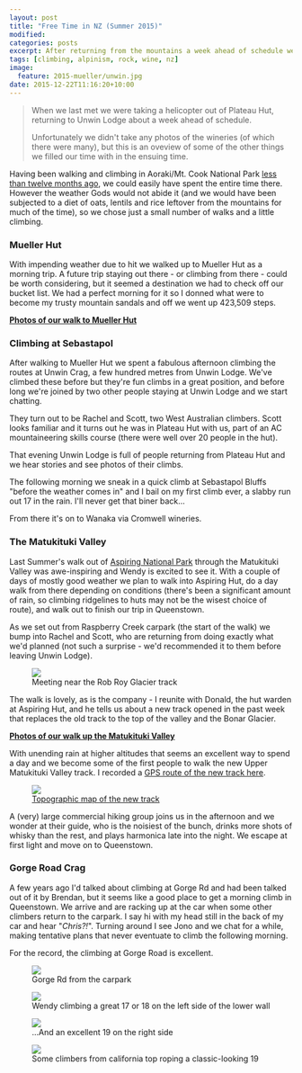 ```yaml
---
layout: post
title: "Free Time in NZ (Summer 2015)"
modified:
categories: posts
excerpt: After returning from the mountains a week ahead of schedule we had a week and a half of time to fill...
tags: [climbing, alpinism, rock, wine, nz]
image:
  feature: 2015-mueller/unwin.jpg
date: 2015-12-22T11:16:20+10:00
---
```

> When we last met we were taking a helicopter out of Plateau Hut, returning to Unwin Lodge about a week ahead of schedule.
>
> Unfortunately we didn't take any photos of the wineries (of which there were many), but this is an oveview of some of the other things we filled our time with in the ensuing time.

Having been walking and climbing in Aoraki/Mt. Cook National Park [less than twelve months ago](/posts/summer-2014-tramping-nz/), we could easily have spent the entire time there. However the weather Gods would not abide it (and we would have been subjected to a diet of oats, lentils and rice leftover from the mountains for much of the time), so we chose just a small number of walks and a little climbing.

### Mueller Hut
With impending weather due to hit we walked up to Mueller Hut as a morning trip. A future trip staying out there - or climbing from there - could be worth considering, but it seemed a destination we had to check off our bucket list.
We had a perfect morning for it so I donned what were to become my trusty mountain sandals and off we went up 423,509 steps.

[**Photos of our walk to Mueller Hut**](/gallery/mueller-2015/)

### Climbing at Sebastapol
After walking to Mueller Hut we spent a fabulous afternoon climbing the routes at Unwin Crag, a few hundred metres from Unwin Lodge. We've climbed these before but they're fun climbs in a great position, and before long we're joined by two other people staying at Unwin Lodge and we start chatting.

They turn out to be Rachel and Scott, two West Australian climbers. Scott looks familiar and it turns out he was in Plateau Hut with us, part of an AC mountaineering skills course (there were well over 20 people in the hut).

That evening Unwin Lodge is full of people returning from Plateau Hut and we hear stories and see photos of their climbs.

The following morning we sneak in a quick climb at Sebastapol Bluffs "before the weather comes in" and I bail on my first climb ever, a slabby run out 17 in the rain. I'll never get that biner back...

From there it's on to Wanaka via Cromwell wineries.

### The Matukituki Valley
Last Summer's walk out of [Aspiring National Park](/posts/aspiring-national-park/) through the Matukituki Valley was awe-inspiring and Wendy is excited to see it. With a couple of days of mostly good weather we plan to walk into Aspiring Hut, do a day walk from there depending on conditions (there's been a significant amount of rain, so climbing ridgelines to huts may not be the wisest choice of route), and walk out to finish our trip in Queenstown.

As we set out from Raspberry Creek carpark (the start of the walk) we bump into Rachel and Scott, who are returning from doing exactly what we'd planned (not such a surprise - we'd recommended it to them before leaving Unwin Lodge).

<figure>
	<img src="/images/2015-matukituki/matukituki-1.jpg" />
	<figcaption>Meeting near the Rob Roy Glacier track</figcaption>
</figure>

The walk is lovely, as is the company - I reunite with Donald, the hut warden at Aspiring Hut, and he tells us about a new track opened in the past week that replaces the old track to the top of the valley and the Bonar Glacier.

[**Photos of our walk up the Matukituki Valley**](/gallery/matukituki-2015.html)

With unending rain at higher altitudes that seems an excellent way to spend a day and we become some of the first people to walk the new Upper Matukituki Valley track. I recorded a [GPS route of the new track here](/images/2015-matukituki/New_Upper_Matukituki_Valley_Track.gpx).

<figure>
	<a href="/images/2015-matukituki/upper-matukituki.jpg" >
	<img src="/images/2015-matukituki/upper-matukituki-thumb.jpg" />
	<figcaption>Topographic map of the new track</figcaption>
	</a>
</figure>

A (very) large commercial hiking group joins us in the afternoon and we wonder at their guide, who is the noisiest of the bunch, drinks more shots of whisky than the rest, and plays harmonica late into the night. We escape at first light and move on to Queenstown.

### Gorge Road Crag

A few years ago I'd talked about climbing at Gorge Rd and had been talked out of it by Brendan, but it seems like a good place to get a morning climb in Queenstown. We arrive and are racking up at the car when some other climbers return to the carpark. I say hi with my head still in the back of my car and hear "*Chris?!*". Turning around I see Jono and we chat for a while, making tentative plans that never eventuate to climb the following morning.

For the record, the climbing at Gorge Road is excellent.
<figure>
	<img src="/images/2015-gorge/gorge-1.jpg" />
	<figcaption>Gorge Rd from the carpark</figcaption>
</figure>

<figure>
	<img src="/images/2015-gorge/gorge-2.jpg" />
	<figcaption>Wendy climbing a great 17 or 18 on the left side of the lower wall</figcaption>
</figure>

<figure>
		<img src="/images/2015-gorge/gorge-3.jpg" />
		<figcaption>...And an excellent 19 on the right side</figcaption>
	</figure>

<figure>
	<img src="/images/2015-gorge/gorge-4.jpg" />
	<figcaption>Some climbers from california top roping a classic-looking 19</figcaption>
</figure>
